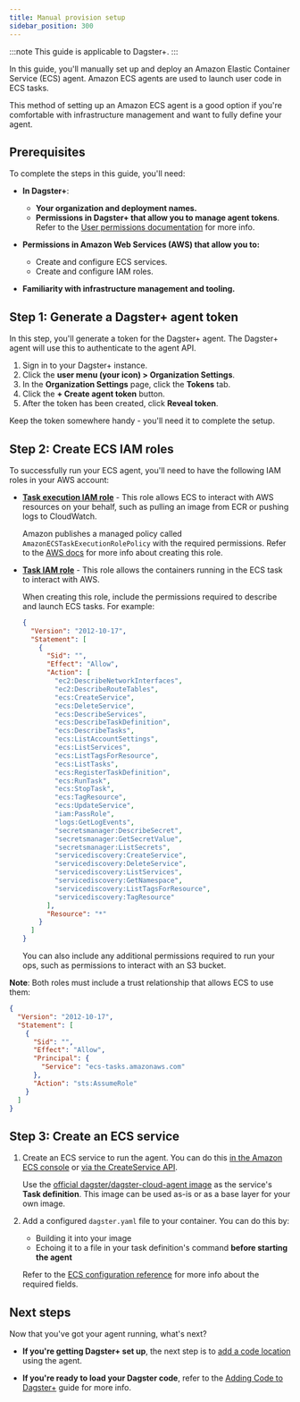 ```yaml
---
title: Manual provision setup
sidebar_position: 300
---
```


:::note
This guide is applicable to Dagster+.
:::

In this guide, you'll manually set up and deploy an Amazon Elastic Container Service (ECS) agent. Amazon ECS agents are used to launch user code in ECS tasks.

This method of setting up an Amazon ECS agent is a good option if you're comfortable with infrastructure management and want to fully define your agent.

## Prerequisites

To complete the steps in this guide, you'll need:

- **In Dagster+**:

  - **Your organization and deployment names.**
  - **Permissions in Dagster+ that allow you to manage agent tokens**. Refer to the [User permissions documentation](/dagster-plus/features/authentication-and-access-control/rbac/users) for more info.

- **Permissions in Amazon Web Services (AWS) that allow you to:**

  - Create and configure ECS services.
  - Create and configure IAM roles.

- **Familiarity with infrastructure management and tooling.**

## Step 1: Generate a Dagster+ agent token

In this step, you'll generate a token for the Dagster+ agent. The Dagster+ agent will use this to authenticate to the agent API.

1. Sign in to your Dagster+ instance.
2. Click the **user menu (your icon) > Organization Settings**.
3. In the **Organization Settings** page, click the **Tokens** tab.
4. Click the **+ Create agent token** button.
5. After the token has been created, click **Reveal token**.

Keep the token somewhere handy - you'll need it to complete the setup.

## Step 2: Create ECS IAM roles

To successfully run your ECS agent, you'll need to have the following IAM roles in your AWS account:

- [**Task execution IAM role**](https://docs.aws.amazon.com/AmazonECS/latest/developerguide/task_execution_IAM_role.html) - This role allows ECS to interact with AWS resources on your behalf, such as pulling an image from ECR or pushing logs to CloudWatch.

  Amazon publishes a managed policy called `AmazonECSTaskExecutionRolePolicy` with the required permissions. Refer to the [AWS docs](https://docs.aws.amazon.com/AmazonECS/latest/developerguide/task_execution_IAM_role.html#create-task-execution-role) for more info about creating this role.

- [**Task IAM role**](https://docs.aws.amazon.com/AmazonECS/latest/developerguide/task-iam-roles.html) - This role allows the containers running in the ECS task to interact with AWS.

  When creating this role, include the permissions required to describe and launch ECS tasks. For example:

  ```json
  {
    "Version": "2012-10-17",
    "Statement": [
      {
        "Sid": "",
        "Effect": "Allow",
        "Action": [
          "ec2:DescribeNetworkInterfaces",
          "ec2:DescribeRouteTables",
          "ecs:CreateService",
          "ecs:DeleteService",
          "ecs:DescribeServices",
          "ecs:DescribeTaskDefinition",
          "ecs:DescribeTasks",
          "ecs:ListAccountSettings",
          "ecs:ListServices",
          "ecs:ListTagsForResource",
          "ecs:ListTasks",
          "ecs:RegisterTaskDefinition",
          "ecs:RunTask",
          "ecs:StopTask",
          "ecs:TagResource",
          "ecs:UpdateService",
          "iam:PassRole",
          "logs:GetLogEvents",
          "secretsmanager:DescribeSecret",
          "secretsmanager:GetSecretValue",
          "secretsmanager:ListSecrets",
          "servicediscovery:CreateService",
          "servicediscovery:DeleteService",
          "servicediscovery:ListServices",
          "servicediscovery:GetNamespace",
          "servicediscovery:ListTagsForResource",
          "servicediscovery:TagResource"
        ],
        "Resource": "*"
      }
    ]
  }
  ```

  You can also include any additional permissions required to run your ops, such as permissions to interact with an S3 bucket.

**Note**: Both roles must include a trust relationship that allows ECS to use them:

```json
{
  "Version": "2012-10-17",
  "Statement": [
    {
      "Sid": "",
      "Effect": "Allow",
      "Principal": {
        "Service": "ecs-tasks.amazonaws.com"
      },
      "Action": "sts:AssumeRole"
    }
  ]
}
```

## Step 3: Create an ECS service

1. Create an ECS service to run the agent. You can do this [in the Amazon ECS console](https://docs.aws.amazon.com/AmazonECS/latest/developerguide/create-service-console-v2.html) or [via the CreateService API](https://docs.aws.amazon.com/AmazonECS/latest/APIReference/API_CreateService.html).

   Use the [official dagster/dagster-cloud-agent image](https://hub.docker.com/r/dagster/dagster-cloud-agent) as the service's **Task definition**. This image can be used as-is or as a base layer for your own image.

2. Add a configured `dagster.yaml` file to your container. You can do this by:

   - Building it into your image
   - Echoing it to a file in your task definition's command **before starting the agent**

   Refer to the [ECS configuration reference](/dagster-plus/deployment/deployment-types/hybrid/amazon-ecs/configuration-reference#per-deployment-configuration) for more info about the required fields.

## Next steps

Now that you've got your agent running, what's next?

- **If you're getting Dagster+ set up**, the next step is to [add a code location](/dagster-plus/deployment/code-locations) using the agent.

- **If you're ready to load your Dagster code**, refer to the [Adding Code to Dagster+](/dagster-plus/deployment/code-locations) guide for more info.
